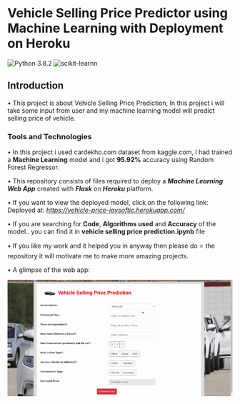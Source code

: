 # Vehicle Selling Price Predictor using Machine Learning with Deployment on Heroku
![Python 3.8.2](https://img.shields.io/badge/Python-3.8.2-brightgreen.svg) ![scikit-learnn](https://img.shields.io/badge/Library-Pandas_|_Numpy_|_Scikit_Learn-orange.svg) 

## Introduction
• This project is about Vehicle Selling Price Prediction, In this project i will take some input from user and my machine learning model will predict selling price of vehicle.

### Tools and Technologies
• In this project i used cardekho.com dataset from kaggle.com, I had trained a **Machine Learning** model and i got **95.92%** accuracy using Random Forest Regressor.


• This repository consists of files required to deploy a ___Machine Learning Web App___ created with ___Flask___ on ___Heroku___ platform.

• If you want to view the deployed model, click on the following link:<br />
Deployed at: _https://vehicle-price-jaysoftic.herokuapp.com/_

• If you are searching for __Code__, __Algorithms used__ and __Accuracy__ of the model.. you can find it in **vehicle selling price prediction.ipynb** file

• If you like my work and it helped you in anyway then please do ⭐ the repository it will motivate me to make more amazing projects. 

• A glimpse of the web app:

 ![GIF](readme_resources/VEHICLE.gif)
